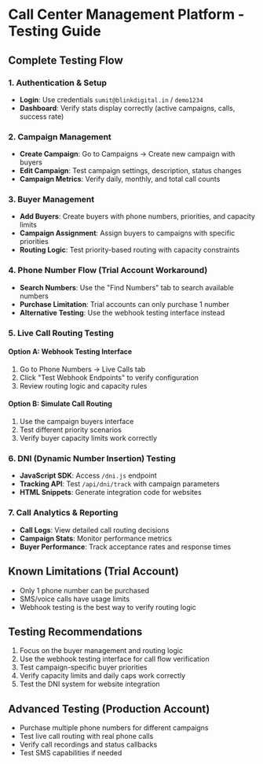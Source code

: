# Call Center Management Platform - Testing Guide

## Complete Testing Flow

### 1. Authentication & Setup
- **Login**: Use credentials `sumit@blinkdigital.in` / `demo1234`
- **Dashboard**: Verify stats display correctly (active campaigns, calls, success rate)

### 2. Campaign Management
- **Create Campaign**: Go to Campaigns → Create new campaign with buyers
- **Edit Campaign**: Test campaign settings, description, status changes
- **Campaign Metrics**: Verify daily, monthly, and total call counts

### 3. Buyer Management
- **Add Buyers**: Create buyers with phone numbers, priorities, and capacity limits
- **Campaign Assignment**: Assign buyers to campaigns with specific priorities
- **Routing Logic**: Test priority-based routing with capacity constraints

### 4. Phone Number Flow (Trial Account Workaround)
- **Search Numbers**: Use the "Find Numbers" tab to search available numbers
- **Purchase Limitation**: Trial accounts can only purchase 1 number
- **Alternative Testing**: Use the webhook testing interface instead

### 5. Live Call Routing Testing

#### Option A: Webhook Testing Interface
1. Go to Phone Numbers → Live Calls tab
2. Click "Test Webhook Endpoints" to verify configuration
3. Review routing logic and capacity rules

#### Option B: Simulate Call Routing
1. Use the campaign buyers interface
2. Test different priority scenarios
3. Verify buyer capacity limits work correctly

### 6. DNI (Dynamic Number Insertion) Testing
- **JavaScript SDK**: Access `/dni.js` endpoint
- **Tracking API**: Test `/api/dni/track` with campaign parameters
- **HTML Snippets**: Generate integration code for websites

### 7. Call Analytics & Reporting
- **Call Logs**: View detailed call routing decisions
- **Campaign Stats**: Monitor performance metrics
- **Buyer Performance**: Track acceptance rates and response times

## Known Limitations (Trial Account)
- Only 1 phone number can be purchased
- SMS/voice calls have usage limits
- Webhook testing is the best way to verify routing logic

## Testing Recommendations
1. Focus on the buyer management and routing logic
2. Use the webhook testing interface for call flow verification
3. Test campaign-specific buyer priorities
4. Verify capacity limits and daily caps work correctly
5. Test the DNI system for website integration

## Advanced Testing (Production Account)
- Purchase multiple phone numbers for different campaigns
- Test live call routing with real phone calls
- Verify call recordings and status callbacks
- Test SMS capabilities if needed